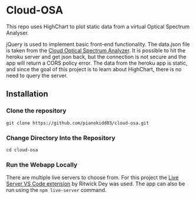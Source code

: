 # Cloud-OSA
This repo uses HighChart to plot static data from a virtual Optical Spectrum Analyser.

jQuery is used to implement basic front-end functionality. The data.json file is taken from the [Cloud Optical Spectrum Analyzer](http://flaskosa.herokuapp.com/). It is possible to hit the heroku server and get json back, but the connection is not secure and the app will return a CORS policy error. The data from the heroku app is static, and since the goal of this project is to learn about HighChart, there is no need to query the server. 

## Installation
### Clone the repository
`git clone https://github.com/pianokidd03/cloud-osa.git`

### Change Directory Into the Repository
`cd cloud-osa`

### Run the Webapp Locally
There are multiple live servers to choose from. For this project the [Live Server VS Code extension](https://marketplace.visualstudio.com/items?itemName=ritwickdey.LiveServer) by Ritwick Dey was used. The app can also be run using the `npm live-server` command.
